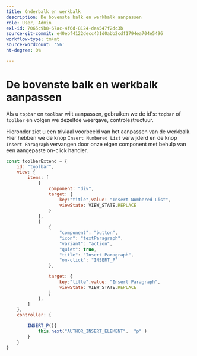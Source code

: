 ```yaml
---
title: Onderbalk en werkbalk
description: De bovenste balk en werkbalk aanpassen
role: User, Admin
exl-id: 7065c9b8-67ac-4f6d-8124-daa547f2dc3b
source-git-commit: e40ebf4122decc431d0abb2cdf1794ea704e5496
workflow-type: tm+mt
source-wordcount: '56'
ht-degree: 0%

---
```


# De bovenste balk en werkbalk aanpassen

Als u `topbar` en `toolbar` wilt aanpassen, gebruiken we de id&#39;s: `topbar` of `toolbar` en volgen we dezelfde weergave, controlestructuur.

Hieronder ziet u een triviaal voorbeeld van het aanpassen van de werkbalk. Hier hebben we de knop `Insert Numbered List` verwijderd en de knop `Insert Paragraph` vervangen door onze eigen component met behulp van een aangepaste on-click handler.

```js title = toolbar_customisation.js
const toolbarExtend = {
    id: "toolbar",
    view: {
        items: [
            {
                component: "div",
                target: {
                    key:"title",value: "Insert Numbered List",                    
                    viewState: VIEW_STATE.REPLACE
                }
            },
            {
                {
                    "component": "button",
                    "icon": "textParagraph",
                    "variant": "action",
                    "quiet": true,
                    "title": "Insert Paragraph",
                    "on-click": "INSERT_P"
                },

                target: {
                    key:"title",value: "Insert Paragraph",                    
                    viewState: VIEW_STATE.REPLACE
                }
            },
        ]
    },
    controller: {

        INSERT_P(){
            this.next("AUTHOR_INSERT_ELEMENT",  "p" )
        }
    }
}
```
